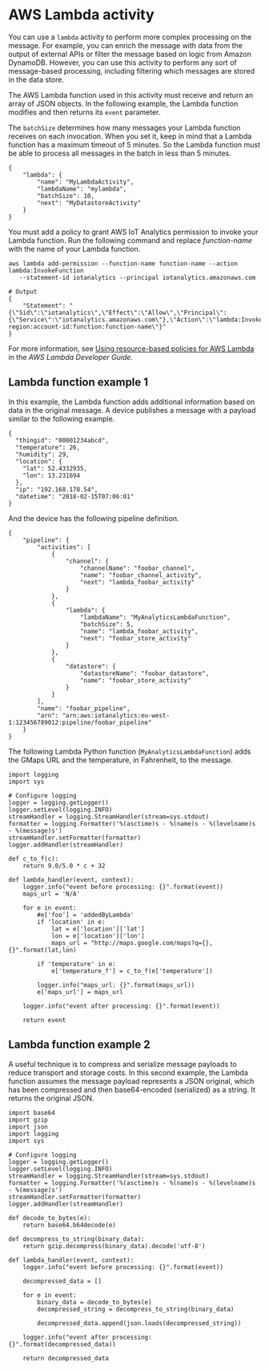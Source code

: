 # AWS Lambda activity<a name="pipeline-activities-lambda"></a>

You can use a `lambda` activity to perform more complex processing on the message\. For example, you can enrich the message with data from the output of external APIs or filter the message based on logic from Amazon DynamoDB\. However, you can use this activity to perform any sort of message\-based processing, including filtering which messages are stored in the data store\. 

The AWS Lambda function used in this activity must receive and return an array of JSON objects\. In the following example, the Lambda function modifies and then returns its `event` parameter\.

The `batchSize` determines how many messages your Lambda function receives on each invocation\. When you set it, keep in mind that a Lambda function has a maximum timeout of 5 minutes\. So the Lambda function must be able to process all messages in the batch in less than 5 minutes\.

```
{
    "lambda": {
        "name": "MyLambdaActivity",
        "lambdaName": "mylambda",
        "batchSize": 10,
        "next": "MyDatastoreActivity"
    }
}
```

You must add a policy to grant AWS IoT Analytics permission to invoke your Lambda function\. Run the following command and replace *function\-name* with the name of your Lambda function\.

```
aws lambda add-permission --function-name function-name --action lambda:InvokeFunction 
   --statement-id iotanalytics --principal iotanalytics.amazonaws.com
  
# Output
{
    "Statement": "{\"Sid\":\"iotanalytics\",\"Effect\":\"Allow\",\"Principal\":{\"Service\":\"iotanalytics.amazonaws.com\"},\"Action\":\"lambda:InvokeFunction\",\"Resource\":\"arn:aws:lambda:aws-region:account-id:function:function-name\"}"
}
```

For more information, see [Using resource\-based policies for AWS Lambda](https://docs.aws.amazon.com/lambda/latest/dg/access-control-resource-based.html) in the *AWS Lambda Developer Guide*\.

## Lambda function example 1<a name="pipeline-activities-lambda-ex1"></a>

In this example, the Lambda function adds additional information based on data in the original message\. A device publishes a message with a payload similar to the following example\.

```
{
  "thingid": "00001234abcd",
  "temperature": 26,
  "humidity": 29,
  "location": {
    "lat": 52.4332935,
    "lon": 13.231694
  },
  "ip": "192.168.178.54",
  "datetime": "2018-02-15T07:06:01"
}
```

And the device has the following pipeline definition\.

```
{
    "pipeline": {
        "activities": [
            {
                "channel": {
                    "channelName": "foobar_channel",
                    "name": "foobar_channel_activity",
                    "next": "lambda_foobar_activity"
                }
            },
            {
                "lambda": {
                    "lambdaName": "MyAnalyticsLambdaFunction",
                    "batchSize": 5,
                    "name": "lambda_foobar_activity",
                    "next": "foobar_store_activity"
                }
            },
            {
                "datastore": {
                    "datastoreName": "foobar_datastore",
                    "name": "foobar_store_activity"
                }
            }
        ],
        "name": "foobar_pipeline",
        "arn": "arn:aws:iotanalytics:eu-west-1:123456789012:pipeline/foobar_pipeline"
    }
}
```

The following Lambda Python function \(`MyAnalyticsLambdaFunction`\) adds the GMaps URL and the temperature, in Fahrenheit, to the message\.

```
import logging
import sys

# Configure logging
logger = logging.getLogger()
logger.setLevel(logging.INFO)
streamHandler = logging.StreamHandler(stream=sys.stdout)
formatter = logging.Formatter('%(asctime)s - %(name)s - %(levelname)s - %(message)s')
streamHandler.setFormatter(formatter)
logger.addHandler(streamHandler)

def c_to_f(c):
    return 9.0/5.0 * c + 32

def lambda_handler(event, context):
    logger.info("event before processing: {}".format(event))
    maps_url = 'N/A'

    for e in event:
        #e['foo'] = 'addedByLambda'
        if 'location' in e:
            lat = e['location']['lat']
            lon = e['location']['lon']
            maps_url = "http://maps.google.com/maps?q={},{}".format(lat,lon)

        if 'temperature' in e:
            e['temperature_f'] = c_to_f(e['temperature'])

        logger.info("maps_url: {}".format(maps_url))
        e['maps_url'] = maps_url

    logger.info("event after processing: {}".format(event))

    return event
```

## Lambda function example 2<a name="pipeline-activities-lambda-ex2"></a>

A useful technique is to compress and serialize message payloads to reduce transport and storage costs\. In this second example, the Lambda function assumes the message payload represents a JSON original, which has been compressed and then base64\-encoded \(serialized\) as a string\. It returns the original JSON\.

```
import base64
import gzip
import json
import logging
import sys

# Configure logging
logger = logging.getLogger()
logger.setLevel(logging.INFO)
streamHandler = logging.StreamHandler(stream=sys.stdout)
formatter = logging.Formatter('%(asctime)s - %(name)s - %(levelname)s - %(message)s')
streamHandler.setFormatter(formatter)
logger.addHandler(streamHandler)

def decode_to_bytes(e):
    return base64.b64decode(e)

def decompress_to_string(binary_data):
    return gzip.decompress(binary_data).decode('utf-8')

def lambda_handler(event, context):
    logger.info("event before processing: {}".format(event))

    decompressed_data = []

    for e in event:
        binary_data = decode_to_bytes(e)
        decompressed_string = decompress_to_string(binary_data)

        decompressed_data.append(json.loads(decompressed_string))

    logger.info("event after processing: {}".format(decompressed_data))

    return decompressed_data
```